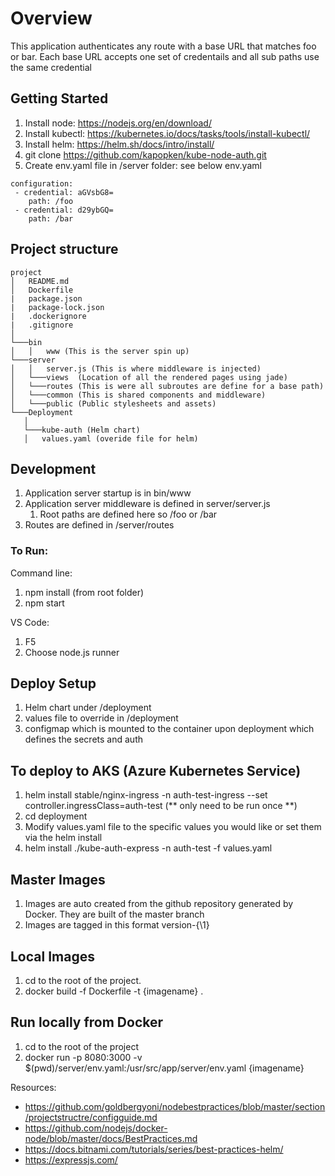 # Overview
This application authenticates any route with a base URL that matches foo or bar.
Each base URL accepts one set of credentails and all sub paths use the same credential

## Getting Started

1. Install node: https://nodejs.org/en/download/
2. Install kubectl: https://kubernetes.io/docs/tasks/tools/install-kubectl/
3. Install helm: https://helm.sh/docs/intro/install/
4. git clone https://github.com/kapopken/kube-node-auth.git
5. Create env.yaml file in /server folder: see below
env.yaml
``` 
configuration:
 - credential: aGVsbG8=
    path: /foo
 - credential: d29ybGQ=
    path: /bar
 ```

## Project structure
```
project
│   README.md
│   Dockerfile
|   package.json
|   package-lock.json
|   .dockerignore
|   .gitignore
│
└───bin
│   │   www (This is the server spin up)
└───server
│   │   server.js (This is where middleware is injected)
│   └───views  (Location of all the rendered pages using jade)
│   └───routes (This is were all subroutes are define for a base path)
│   └───common (This is shared components and middleware)
│   └───public (Public stylesheets and assets)
└───Deployment
   │   
   └───kube-auth (Helm chart)
   │   values.yaml (overide file for helm)

```
## Development
1. Application server startup is in bin/www
2. Application server middleware is defined in server/server.js
    1. Root paths are defined here so /foo or /bar
3. Routes are defined in /server/routes

 ### To Run:
Command line:
 1. npm install (from root folder)
 2. npm start

VS Code:
  1. F5
  2. Choose node.js runner

## Deploy Setup
1. Helm chart under /deployment
2. values file to override in /deployment
3. configmap which is mounted to the container upon deployment which defines the secrets and auth

## To deploy to AKS (Azure Kubernetes Service)
1. helm install stable/nginx-ingress  -n auth-test-ingress --set controller.ingressClass=auth-test (** only need to be run once **)
2. cd deployment
3. Modify values.yaml file to the specific values you would like or set them via the helm install
4. helm install ./kube-auth-express -n auth-test -f values.yaml

## Master Images
1. Images are auto created from the github repository generated by Docker. They are built of the master branch
2. Images are tagged in this format version-{\1}

## Local Images
1. cd to the root of the project.
2. docker build -f Dockerfile -t {imagename} .

## Run locally from Docker
 1. cd to the root of the project
 2. docker run -p 8080:3000 -v $(pwd)/server/env.yaml:/usr/src/app/server/env.yaml {imagename} 


Resources:
 * https://github.com/goldbergyoni/nodebestpractices/blob/master/section/projectstructre/configguide.md
 * https://github.com/nodejs/docker-node/blob/master/docs/BestPractices.md
 * https://docs.bitnami.com/tutorials/series/best-practices-helm/
 * https://expressjs.com/


